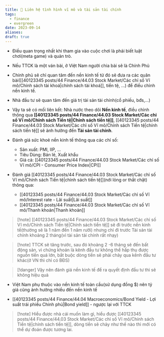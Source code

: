 ```yaml
---
title: 🌳 Liên hệ tình hình vĩ mô và tài sản tài chính
tags:
  - finance
  - evergreen
date: 2023-09-14
aliases: 
draft: true
---
```


- Điều quan trọng nhất khi tham gia vào cuộc chơi là phải biết luật chơi(meta game) và quản trò.
- Nếu TTCK là một ván bài, ở Việt Nam người chia bài sẽ là Chính Phủ
- Chính phủ sẽ chỉ quan tâm đến nền kinh tế từ đó sẽ đưa ra các quân bài([[40123345 posts/44 Finance/44.03 Stock Market/Các chỉ số Vĩ mô/Chính sách tài khoá|chính sách tài khoá]],  tiền tệ, ...) để điều chỉnh nền kinh tế.
- Nhà đầu tư sẽ quan tâm đến giá trị tài sản tài chính(cổ phiếu, bđs,...)
- Vậy ta sẽ có mối liên kết: Nhà nước theo dõi **Nền kinh tế**, điều chỉnh thông qua **[[40123345 posts/44 Finance/44.03 Stock Market/Các chỉ số Vĩ mô/Chính sách Tiền tệ|Chính sách tiền tệ]]**, [[40123345 posts/44 Finance/44.03 Stock Market/Các chỉ số Vĩ mô/Chính sách Tiền tệ|chính sách tiền tệ]] sẽ ảnh hưởng đến **Tài sản tài chính**.

- Đánh giá sức khoẻ nền kinh tế thông qua các chỉ số:
	- Sản xuất: PMI, IIP, ...
	- Tiêu Dùng: Bán lẻ, Xuất khẩu
	- Giá cả: [[40123345 posts/44 Finance/44.03 Stock Market/Các chỉ số Vĩ mô/CPI - Consumer Price Index|CPI]]

- Đánh giá [[40123345 posts/44 Finance/44.03 Stock Market/Các chỉ số Vĩ mô/Chính sách Tiền tệ|chính sách tiền tệ]](nới lỏng or thắt chặt) thông qua:
	- [[40123345 posts/44 Finance/44.03 Stock Market/Các chỉ số Vĩ mô/Interest rate - Lãi suất|Lãi suất]]
	- [[40123345 posts/44 Finance/44.03 Stock Market/Các chỉ số Vĩ mô/Thanh khoản|Thanh khoản]]

> [!note] [[40123345 posts/44 Finance/44.03 Stock Market/Các chỉ số Vĩ mô/Chính sách Tiền tệ|Chính sách tiền tệ]] sẽ đi trước nền kinh tế(thường sẽ là 1 năm đến 1 năm rưỡi) nhưng chỉ đi trước Tài sản tài chính khoảng 2 tháng(vì tài sản tài chính rất nhạy)

> [!note] TTCK sẽ tăng trước, sau đó khoảng 2 -6 tháng sẽ đến bất động sản, vì chứng khoán là kênh đầu tư không thể hấp thụ được nguồn tiền quá lớn, bắt buộc dòng tiền sẽ phải chảy qua kênh đầu tư khác(ở VN thì chỉ có BĐS)

> [!danger] Vậy nên đánh giá nền kinh tế để ra quyết định đầu tư thì sẽ không hiệu quả

- Việt Nam phụ thuộc vào nền kinh tế toàn cầu(sử dụng đồng $) nên tỷ giá cũng ảnh hưởng nhiều đến nền kinh tế

- [[40123345 posts/44 Finance/44.04 Macroeconomics/Bond Yield - Lợi suất trái phiếu Chính phủ|Bond yield]] - ngược lại với TTCK

> [!note] Hiểu được nhà cái muốn làm gì, hiểu được [[40123345 posts/44 Finance/44.03 Stock Market/Các chỉ số Vĩ mô/Chính sách Tiền tệ|chính sách tiền tệ]], dòng tiền sẽ chảy như thế nào thì mới có thể dự đoán được tương lai.